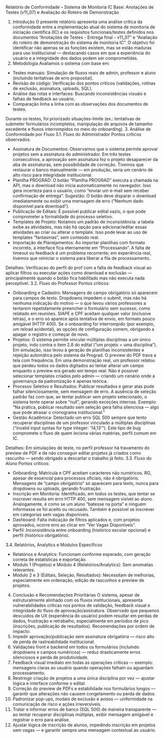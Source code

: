 Relatório de Conformidade – Sistema de Monitoria IC
Base: Anotações de Testes (v11_07) e Avaliação do Roteiro de Demonstração

1. Introdução
O presente relatório apresenta uma análise crítica da conformidade entre a implementação atual do sistema de monitoria de iniciação científica (IC) e os requisitos funcionais/testes definidos nos documentos “Anotações de Testes - Entrega final - v11_07” e “Avaliação do roteiro de demonstração do sistema de monitoria IC”.
O objetivo foi identificar não apenas se as funções existem, mas se estão maduras para uso institucional — destacando casos em que a experiência do usuário e a integridade dos dados podem ser comprometidas.
2. Metodologia
Avaliamos o sistema com base em:
- Testes manuais: Simulação de fluxos reais de admin, professor e aluno (incluindo tentativas de erro proposital).
- Revisão de código: Verificação dos pontos críticos (validações, rotinas de exclusão, assinatura, uploads, SQL).
- Análise das rotas e interfaces: Buscando inconsistências visuais e falhas de feedback ao usuário.
- Comparação linha a linha com as observações dos documentos de testes.

Durante os testes, foi priorizado situações-limite (ex.: tentativas de submeter formulários incompletos, manipulação de arquivos de tamanho excedente e fluxos interrompidos no meio do onboarding).
3. Análise de Conformidade por Fluxo
3.1. Fluxo do Administrador
Pontos críticos observados:
- Assinatura de Documentos:
  Observamos que o sistema permite aprovar projetos sem a assinatura do administrador. Em três testes consecutivos, a aprovação sem assinatura fez o projeto desaparecer da aba de assinaturas, sem possibilidade de correção. Tivemos que restaurar o banco manualmente — em produção, seria um cenário de alto risco para integridade institucional.
- Planilha PROGRAD:
  O botão “Planilha PROGRAD” executa a chamada na API, mas o download não inicia automaticamente no navegador. Isso gera incerteza para o usuário, como “enviar um e-mail sem receber confirmação de entrega”.
  Sugestão: O botão deve disparar o download imediatamente ou exibir uma mensagem de erro (“Nenhum dado disponível para download”).
- Publicação de Editais:
  É possível publicar edital vazio, o que pode comprometer a formalidade do processo seletivo.
- Templates de Projeto:
  Notamos um padrão de inconsistência: a tabela exibe as atividades, mas não há opção para adicionar/editar essas atividades ao criar ou alterar o template. Isso pode levar ao uso de templates “fantasmas”, sem conteúdo real.
- Importação de Planejamentos:
  Ao importar planilhas com formato incorreto, a interface fica eternamente em “Processando”. A falta de timeout ou feedback é um problema recorrente; em experiência real, tivemos que reiniciar o sistema para liberar a fila de processamento.

Detalhes:
Verificacao do perfil do prof com a falta de feedback visual ao aplicar filtros ou executar ações como download e exclusão — principalmente quando o botão fica habilitado mas não executa nada perceptível.
3.2. Fluxo do Professor
Pontos críticos:
- Onboarding e Cadastro:
  Mensagens de campo obrigatório só aparecem para campos de texto. Dropdowns impedem o submit, mas não há nenhuma indicação do motivo — o que levou vários professores a tentarem repetidamente preencher o formulário sem sucesso, como relatado em reuniões.
  SIAPE e CPF aceitam qualquer valor (inclusive letras), e o erro só aparece após tentativa de envio, em formato pouco amigável (HTTP 400).
  Se o onboarding for interrompido (por exemplo, um reload acidental), as opções de configuração somem, obrigando a apagar o registro e começar de novo.
- Projetos:
  O sistema permite vincular múltiplas disciplinas a um único projeto, indo contra o item 2.8 do edital (“um projeto = uma disciplina”). Em simulação, isso levou à geração de planilhas inconsistentes e rejeição automática pelo sistema da Prograd.
  O preview do PDF trava a tela com frequência. Em uma demonstração real, um professor relatou que perdeu todos os dados digitados ao tentar alterar um campo enquanto o preview era gerado em tempo real.
  Não é possível selecionar templates criados pelo admin — criando um cenário onde a governança da padronização é apenas teórica.
- Processo Seletivo e Resultados:
  Publicar resultados e gerar atas pode falhar silenciosamente, sem mensagem de erro. A ausência de seleção padrão faz com que, ao tentar publicar sem projeto selecionado, o sistema tente operar sobre “null”, gerando exceções internas.
  Exemplo: “Na prática, publicar resultado sem seleção gera falha silenciosa — algo que pode atrasar o cronograma institucional.”
- Gestão Acadêmica:
  Detectado um erro SQL 500 sempre que tento recuperar disciplinas de um professor vinculado a múltiplas disciplinas (“invalid input syntax for type integer: '14,13'”).
  Este tipo de bug compromete o fluxo de quem leciona várias matérias, perfil comum em IC.

Detalhes:
Em simulações de teste, no perfil professor há travamento do preview de PDF e de não conseguir editar projetos já criados como rascunho — sendo obrigado a descartar o trabalho já feito.
3.3. Fluxo do Aluno
Pontos críticos:
- Onboarding:
  Matrícula e CPF aceitam caracteres não numéricos. RG, apesar de essencial para processos oficiais, não é obrigatório.
  Mensagens de “campo obrigatório” só aparecem para texto, nunca para dropdowns ou uploads, gerando frustração.
- Inscrição em Monitoria:
  Identificado, em todos os testes, que tentar se inscrever resulta em erro HTTP 400, sem mensagem visível ao aluno.
  Analogamente, é como se um aluno “batesse na porta” e ninguém informasse se foi aceito ou recusado.
  Também é possível se inscrever em categorias sem vagas disponíveis.
- Dashboard:
  Falta indicação de filtros aplicados e, com projetos aprovados, ocorre erro ao clicar em “Ver Vagas Disponíveis”.
- Perfil:
  Inconsistência entre onboarding (histórico escolar opcional) e perfil (histórico obrigatório).


3.4. Relatórios, Analytics e Módulos Específicos
- Relatórios e Analytics: Funcionam conforme esperado, com geração correta de estatísticas e exportação.
- Módulo 1 (Projetos) e Módulo 4 (Relatórios/Analytics): Sem anomalias relevantes.
- Módulo 2 e 3 (Editais, Seleção, Resultados): Necessitam de melhorias, especialmente em ordenação, edição de rascunhos e preview de projetos.
4. Conclusão e Recomendações Prioritárias
O sistema, apesar de estruturalmente alinhado com os fluxos institucionais, apresenta vulnerabilidades críticas nos pontos de validação, feedback visual e integridade do fluxo de aprovação/assinatura.
Observado que pequenos descuidos de UX (experiência do usuário) podem resultar em perdas de dados, frustração e retrabalho, especialmente em períodos de pico (inscrições, publicação de resultados).
Recomendações por ordem de impacto:
1. Impedir aprovação/publicação sem assinatura obrigatória — risco alto de perda de rastreabilidade institucional.
2. Validações front e backend em todos os formulários (incluindo dropdowns e campos numéricos) — reduz drasticamente erros silenciosos e perda de produtividade.
3. Feedback visual imediato em todas as operações críticas — exemplo: mensagens claras ao usuário quando operações falham ou aguardam processamento.
4. Restringir criação de projetos a uma única disciplina por vez — ajustar lógica e interface conforme o edital.
5. Correção do preview de PDFs e estabilidade nos formulários longos — garantir que alterações não causem congelamento ou perda de dados.
6. Padronizar pop-ups, modais de exclusão e avisos — uniformidade na comunicação de risco e ações irreversíveis.
7. Tratar e informar erros de banco (SQL 500) de maneira transparente — ao tentar recuperar disciplinas múltiplas, exibir mensagem amigável e registrar o erro para análise.
8. Ajustar lógica de inscrição de alunos, impedindo inscrição em projetos sem vagas — e garantir sempre uma mensagem contextual ao usuário.

